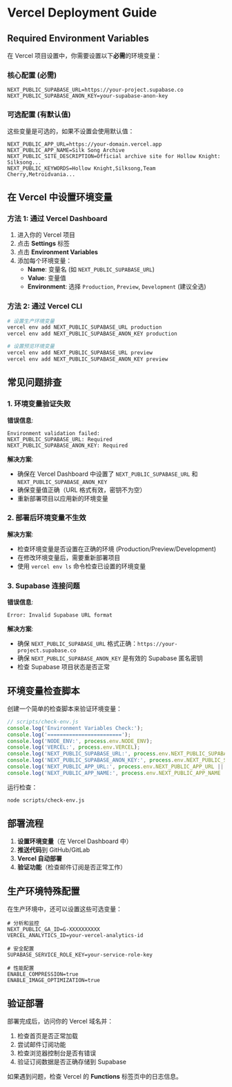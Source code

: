# Vercel Deployment Guide

## Required Environment Variables

在 Vercel 项目设置中，你需要设置以下**必需**的环境变量：

### 核心配置 (必需)

```
NEXT_PUBLIC_SUPABASE_URL=https://your-project.supabase.co
NEXT_PUBLIC_SUPABASE_ANON_KEY=your-supabase-anon-key
```

### 可选配置 (有默认值)

这些变量是可选的，如果不设置会使用默认值：

```
NEXT_PUBLIC_APP_URL=https://your-domain.vercel.app
NEXT_PUBLIC_APP_NAME=Silk Song Archive
NEXT_PUBLIC_SITE_DESCRIPTION=Official archive site for Hollow Knight: Silksong...
NEXT_PUBLIC_KEYWORDS=Hollow Knight,Silksong,Team Cherry,Metroidvania...
```

## 在 Vercel 中设置环境变量

### 方法 1: 通过 Vercel Dashboard

1. 进入你的 Vercel 项目
2. 点击 **Settings** 标签
3. 点击 **Environment Variables** 
4. 添加每个环境变量：
   - **Name**: 变量名 (如 `NEXT_PUBLIC_SUPABASE_URL`)
   - **Value**: 变量值
   - **Environment**: 选择 `Production`, `Preview`, `Development` (建议全选)

### 方法 2: 通过 Vercel CLI

```bash
# 设置生产环境变量
vercel env add NEXT_PUBLIC_SUPABASE_URL production
vercel env add NEXT_PUBLIC_SUPABASE_ANON_KEY production

# 设置预览环境变量  
vercel env add NEXT_PUBLIC_SUPABASE_URL preview
vercel env add NEXT_PUBLIC_SUPABASE_ANON_KEY preview
```

## 常见问题排查

### 1. 环境变量验证失败

**错误信息**:
```
Environment validation failed:
NEXT_PUBLIC_SUPABASE_URL: Required
NEXT_PUBLIC_SUPABASE_ANON_KEY: Required
```

**解决方案**:
- 确保在 Vercel Dashboard 中设置了 `NEXT_PUBLIC_SUPABASE_URL` 和 `NEXT_PUBLIC_SUPABASE_ANON_KEY`
- 确保变量值正确（URL 格式有效，密钥不为空）
- 重新部署项目以应用新的环境变量

### 2. 部署后环境变量不生效

**解决方案**:
- 检查环境变量是否设置在正确的环境 (Production/Preview/Development)
- 在修改环境变量后，需要重新部署项目
- 使用 `vercel env ls` 命令检查已设置的环境变量

### 3. Supabase 连接问题

**错误信息**:
```
Error: Invalid Supabase URL format
```

**解决方案**:
- 确保 `NEXT_PUBLIC_SUPABASE_URL` 格式正确：`https://your-project.supabase.co`
- 确保 `NEXT_PUBLIC_SUPABASE_ANON_KEY` 是有效的 Supabase 匿名密钥
- 检查 Supabase 项目状态是否正常

## 环境变量检查脚本

创建一个简单的检查脚本来验证环境变量：

```javascript
// scripts/check-env.js
console.log('Environment Variables Check:');
console.log('========================');
console.log('NODE_ENV:', process.env.NODE_ENV);
console.log('VERCEL:', process.env.VERCEL);
console.log('NEXT_PUBLIC_SUPABASE_URL:', process.env.NEXT_PUBLIC_SUPABASE_URL ? '✅ Set' : '❌ Missing');
console.log('NEXT_PUBLIC_SUPABASE_ANON_KEY:', process.env.NEXT_PUBLIC_SUPABASE_ANON_KEY ? '✅ Set' : '❌ Missing');
console.log('NEXT_PUBLIC_APP_URL:', process.env.NEXT_PUBLIC_APP_URL || 'Using default');
console.log('NEXT_PUBLIC_APP_NAME:', process.env.NEXT_PUBLIC_APP_NAME || 'Using default');
```

运行检查：
```bash
node scripts/check-env.js
```

## 部署流程

1. **设置环境变量**（在 Vercel Dashboard 中）
2. **推送代码**到 GitHub/GitLab
3. **Vercel 自动部署**
4. **验证功能**（检查邮件订阅是否正常工作）

## 生产环境特殊配置

在生产环境中，还可以设置这些可选变量：

```
# 分析和监控
NEXT_PUBLIC_GA_ID=G-XXXXXXXXXX
VERCEL_ANALYTICS_ID=your-vercel-analytics-id

# 安全配置
SUPABASE_SERVICE_ROLE_KEY=your-service-role-key

# 性能配置
ENABLE_COMPRESSION=true
ENABLE_IMAGE_OPTIMIZATION=true
```

## 验证部署

部署完成后，访问你的 Vercel 域名并：

1. 检查首页是否正常加载
2. 尝试邮件订阅功能
3. 检查浏览器控制台是否有错误
4. 验证订阅数据是否正确存储到 Supabase

如果遇到问题，检查 Vercel 的 **Functions** 标签页中的日志信息。